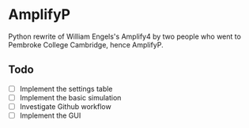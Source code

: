 # AmplifyP
Python rewrite of  William Engels's Amplify4 by two people who went to Pembroke
College Cambridge, hence AmplifyP.

## Todo
- [ ] Implement the settings table
- [ ] Implement the basic simulation
- [ ] Investigate Github workflow
- [ ] Implement the GUI
